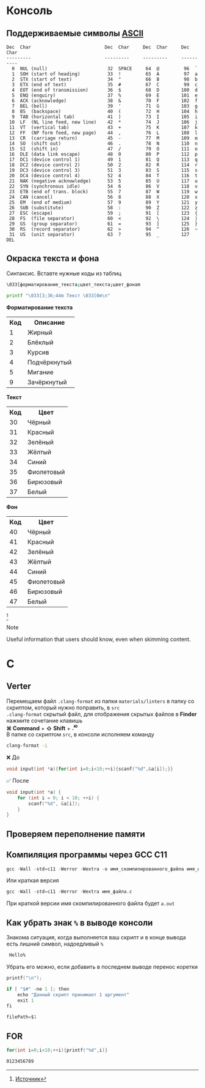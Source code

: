 # Консоль
## Поддерживаемые символы <a href="https://www.cs.cmu.edu/~pattis/15-1XX/common/handouts/ascii.html">ASCII</a>
```
Dec  Char                           Dec  Char     Dec  Char     Dec  Char
---------                           ---------     ---------     ----------
  0  NUL (null)                      32  SPACE     64  @         96  `
  1  SOH (start of heading)          33  !         65  A         97  a
  2  STX (start of text)             34  "         66  B         98  b
  3  ETX (end of text)               35  #         67  C         99  c
  4  EOT (end of transmission)       36  $         68  D        100  d
  5  ENQ (enquiry)                   37  %         69  E        101  e
  6  ACK (acknowledge)               38  &         70  F        102  f
  7  BEL (bell)                      39  '         71  G        103  g
  8  BS  (backspace)                 40  (         72  H        104  h
  9  TAB (horizontal tab)            41  )         73  I        105  i
 10  LF  (NL line feed, new line)    42  *         74  J        106  j
 11  VT  (vertical tab)              43  +         75  K        107  k
 12  FF  (NP form feed, new page)    44  ,         76  L        108  l
 13  CR  (carriage return)           45  -         77  M        109  m
 14  SO  (shift out)                 46  .         78  N        110  n
 15  SI  (shift in)                  47  /         79  O        111  o
 16  DLE (data link escape)          48  0         80  P        112  p
 17  DC1 (device control 1)          49  1         81  Q        113  q
 18  DC2 (device control 2)          50  2         82  R        114  r
 19  DC3 (device control 3)          51  3         83  S        115  s
 20  DC4 (device control 4)          52  4         84  T        116  t
 21  NAK (negative acknowledge)      53  5         85  U        117  u
 22  SYN (synchronous idle)          54  6         86  V        118  v
 23  ETB (end of trans. block)       55  7         87  W        119  w
 24  CAN (cancel)                    56  8         88  X        120  x
 25  EM  (end of medium)             57  9         89  Y        121  y
 26  SUB (substitute)                58  :         90  Z        122  z
 27  ESC (escape)                    59  ;         91  [        123  {
 28  FS  (file separator)            60  <         92  \        124  |
 29  GS  (group separator)           61  =         93  ]        125  }
 30  RS  (record separator)          62  >         94  ^        126  ~
 31  US  (unit separator)            63  ?         95  _        127  DEL
```
## Окраска текста и фона
Синтаксис. Вставте нужные коды из таблиц
```bash
\033[форматирование_текста;цвет_текста;цвет_фонаm
```
```bash
printf "\033[3;36;44m Текст \033[0m\n"
```
<b>Форматирование текста</b>
<table>
    <tr>
      <th>Код</th>
      <th>Описание</th>
    </tr>
    <tr>
      <td>1</td> 
      <td>Жирный</td>
    </tr>
    <tr>
      <td>2</td>
      <td>Блёклый</td>
    </tr>
    <tr>
      <td>3</td>
      <td>Курсив</td>
    </tr>
    <tr>
      <td>4</td>
      <td>Подчёркнутый</td>
    </tr>
    <tr>
      <td>5</td>
      <td>Мигание</td>
    </tr>
    <tr>
      <td>9</td>
      <td>Зачёркнутый</td>
    </tr>
</table>

<b>Текст</b>
<table>
    <tr>
      <th>Код</th>
      <th>Цвет</th>
    </tr>
    <tr>
      <td>30</td> 
      <td>Чёрный</td>
    </tr>
    <tr>
      <td>31</td> 
      <td>Красный</td>
    </tr>
    <tr>
      <td>32</td>
      <td>Зелёный</td>
    </tr>
    <tr>
      <td>33</td>
      <td>Жёлтый</td>
    </tr>
    <tr>
      <td>34</td>
      <td>Синий</td>
    </tr>
    <tr>
      <td>35</td>
      <td>Фиолетовый</td>
    </tr>
    <tr>
      <td>36</td>
      <td>Бирюзовый</td>
    </tr>
    <tr>
      <td>37</td>
      <td>Белый</td>
    </tr>
</table>

<b>Фон</b>
<table>
    <tr>
      <th>Код</th>
      <th>Цвет</th>
    </tr>
    <tr>
      <td>40</td> 
      <td>Чёрный</td>
    </tr>
    <tr>
      <td>41</td> 
      <td>Красный</td>
    </tr>
    <tr>
      <td>42</td>
      <td>Зелёный</td>
    </tr>
    <tr>
      <td>43</td>
      <td>Жёлтый</td>
    </tr>
    <tr>
      <td>44</td>
      <td>Синий</td>
    </tr>
    <tr>
      <td>45</td>
      <td>Фиолетовый</td>
    </tr>
    <tr>
      <td>46</td>
      <td>Бирюзовый</td>
    </tr>
    <tr>
      <td>47</td>
      <td>Белый</td>
    </tr>
</table>

[^1]

> [!NOTE]
> Useful information that users should know, even when skimming content.


[^1]: <a href="https://habr.com/ru/companies/macloud/articles/558316/">Источник</a>

# C
## Verter
Перемещаем файл `.clang-format` из папки `materials/linters` в папку со скриптом, который нужно поправить, в `src`<br>
`.clang-format` скрытый файл, для отображения скрытых файлов в <b>Finder</b> нажмите сочетание клавишь<br>
<b>&#8984; Command</b> + <b>&#8679; Shift</b> + <b>.<sup>ю</sup></b><br>
В папке со скриптом `src`, в консоли исполняем команду
```bash
clang-format -i
```

&#10060; До
```c
void input(int *a){for(int i=0;i<10;++i){scanf("%d",&a[i]);}}
```

&#9989; После
```c
void input(int *a) {
    for (int i = 0; i < 10; ++i) {
        scanf("%d", &a[i]);
    }
}
```

## Проверяем переполнение памяти

## Компиляция программы через <b>GCC</b> <b>C11</b>
```c
gcc -Wall -std=c11 -Werror -Wextra -o имя_скомпилированного_файла имя_файла.c
```
Или краткая версия
```c
gcc -Wall -std=c11 -Werror -Wextra имя_файла.c
```
При краткой версии имя скомпилированного файла будет ```a.out``` 

## Как убрать знак ```%``` в выводе консоли
Знакома ситуация, когда выполняется ваш скрипт и в конце вывода есть лишний символ, надоедливый ```%```
```bash
 Hello%
```
Убрать его можно, если добавить в последнем выводе перенос коретки

```c
printf("\n");
```


```c
if [ "$#" -ne 1 ]; then
    echo "Данный скрипт принимает 1 аргумент"
    exit 1
fi

filePath=$1
```
## FOR
```c
for(int i=0;i<10;++i){printf("%d",i)}
```

```bash
0123456789
```
